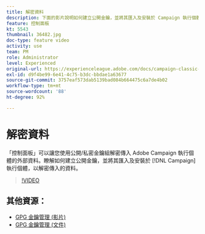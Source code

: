 ```yaml
---
title: 解密資料
description: 下面的影片說明如何建立公開金鑰，並將其匯入及安裝於 Campaign 執行個體，以解密資料。
feature: 控制面板
kt: 5543
thumbnail: 36482.jpg
doc-type: feature video
activity: use
team: PM
role: Administrator
level: Experienced
original-url: https://experienceleague.adobe.com/docs/campaign-classic-learn/tutorials/administrating/control-panel-acc/gpg-key-management/decrypting-data.html
exl-id: d9f4be99-6e41-4c75-b3dc-bbdae1a63677
source-git-commit: 3757eaf573dab5139bad084b664475c6a7de4b02
workflow-type: tm+mt
source-wordcount: '88'
ht-degree: 92%

---
```


# 解密資料

「控制面板」可以讓您使用公開/私密金鑰組解密傳入 Adobe Campaign 執行個體的外部資料。瞭解如何建立公開金鑰，並將其匯入及安裝於 [!DNL Campaign] 執行個體，以解密傳入的資料。

>[!VIDEO](https://video.tv.adobe.com/v/36482?quality=12)

## 其他資源：

* [GPG 金鑰管理 (影片)](./gpg-key-management-overview.md)
* [GPG 金鑰管理 (文件)](https://experienceleague.adobe.com/docs/control-panel/using/instances-settings/gpg-keys-management.html)
